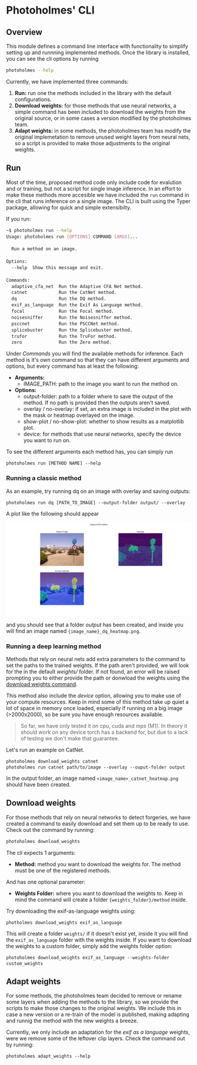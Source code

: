 # Photoholmes' CLI

## Overview

This module defines a command line interface with functionality to simplify setting up 
and runnning implemented methods. Once the library is installed, you can see the cli options by running
```bash
photoholmes --help
```

Currently, we have implemented three commands:
1. **Run:** run one the methods included in the library with the default configurations.
2. **Download weights:** for those methods that use neural networks, a simple command 
has been included to download the weights from the original source, or in some cases a
version modified by the photoholmes team.
3. **Adapt weights:** in some methods, the photoholmes team has modify the original 
implemetation to remove unused weight layers from neural nets, so a script is provided
to make those adjustments to the original weights.

## Run

Most of the time, proposed method code only include code for evalution and or training, 
but not a script for single image inference. In an effort to make these methods more
accesible we have included the `run` command in the cli that runs inference on a single
image. The CLI is built using the Typer package, allowing for quick and simple 
extensibilty.

If you run:
```bash
~$ photoholmes run --help
Usage: photoholmes run [OPTIONS] COMMAND [ARGS]...

  Run a method on an image.

Options:
  --help  Show this message and exit.

Commands:
  adaptive_cfa_net  Run the Adaptive CFA Net method.
  catnet            Run the CatNet method.
  dq                Run the DQ method.
  exif_as_language  Run the Exif As Language method.
  focal             Run the Focal method.
  noisesniffer      Run the Noisesniffer method.
  psccnet           Run the PSCCNet method.
  splicebuster      Run the Splicebuster method.
  trufor            Run the TruFor method.
  zero              Run the Zero method.
```

Under _Commands_ you will find the available methods for inference. Each method is it's 
own command so that they can have different arguments and options, but every command has
at least the following:
* **Arguments:**
    * IMAGE_PATH: path to the image you want to run the method on.
* **Options:**
    * output-folder: path to a folder where to save the output of the method. If no path
                     is provided then the outputs aren't saved.
    * overlay / no-overlay: if set, an extra image is included in the plot with the mask
                            or heatmap overlayed on the image.
    * show-plot / no-show-plot: whether to show results as a matplotlib plot.
    * device: for methods that use neural networks, specify the device you want to run
              on.

To see the different arguments each method has, you can simply run
```
photoholmes run [METHOD NAME] --help
```

### Running a classic method
As an example, try running dq on an image with overlay and
saving outputs:
```
photoholmes run dq [PATH_TO_IMAGE] --output-folder output/ --overlay
```
A plot like the following should appear

<img src="../../../docs/images/dq_run_example.png">

and you should see that a folder _output_ has been created, and inside you will find an
image named `{image_name}_dq_heatmap.png`.

### Running a deep learning method

Methods that rely on neural nets add extra parameters to the command to set the paths
to the trained weights. If the path aren't provided, we will look for the in the default
_weights/_ folder. If not found, an error will be raised prompting you to either provide
the path or donwload the weights using the [download weights command](#download-weights).

This method also include the _device_ option, allowing you to make use of your compute
resources. Keep in mind some of this method take up quiet a lot of space in memory once
loaded, especially if running on a big image (>2000x2000), so be sure you have enough
resources available.
> So far, we have only tested it on cpu, cuda and mps (M1). In theory it should work on
> any device torch has a backend for, but due to a lack of testing we don't make that
> guarantee.

Let's run an example on CatNet.
```
photoholmes download_weights catnet
photoholmes run catnet path/to/image --overlay --ouput-folder output
```

In the output folder, an image named `<image_name>_catnet_heatmap.png` should have
been created.

## Download weights

For those methods that rely on neural networks to detect forgeries, we have created a
command to easily download and set them up to be ready to use. Check out the command
by running:
```bash
photoholmes download_weights
```
The cli expects 1 arguments:
* **Method:** method you want to download the weights for. The method must be one of
the registered methods.

And has one optional parameter:
* **Weights Folder:** where you want to download the weights to. Keep in mind the 
command will create a folder `{weights_folder}/method` inside. 

Try downloading the exif-as-language weights using:
```
photholmes download_weights exif_as_language
```
This will create a folder `weights/` if it doesn't exist yet, inside it you will 
find the `exif_as_language` folder with the weights inside. If you want to download the
weights to a custom folder, simply add the weights folder option:
```
photoholmes download_weights exif_as_language --weights-folder custom_weights
``` 

## Adapt weights

For some methods, the photoholmes team decided to remove or rename some layers when 
adding the methods to the library, so we provide the scripts to make those changes to
the original weights. We include this in case a new version or a re-train of the model is
published, making adapting and runnig the method with the new weights a breeze.

Currently, we only include an adaptation for the _exif as a language_ weights, were we remove
some of the leftover clip layers. Check the command out by running:
```
photoholmes adapt_weights --help
```
